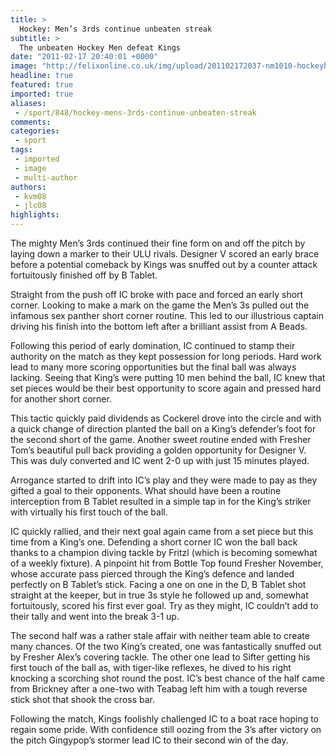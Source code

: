 ```yaml
---
title: >
  Hockey: Men’s 3rds continue unbeaten streak
subtitle: >
  The unbeaten Hockey Men defeat Kings
date: "2011-02-17 20:40:01 +0000"
image: "http://felixonline.co.uk/img/upload/201102172037-nm1010-hockeyho.jpg"
headline: true
featured: true
imported: true
aliases:
 - /sport/848/hockey-mens-3rds-continue-unbeaten-streak
comments:
categories:
 - sport
tags:
 - imported
 - image
 - multi-author
authors:
 - kvm08
 - jlc08
highlights:
---
```


The mighty Men’s 3rds continued their fine form on and off the pitch by laying down a marker to their ULU rivals. Designer V scored an early brace before a potential comeback by Kings was snuffed out by a counter attack fortuitously finished off by B Tablet.

Straight from the push off IC broke with pace and forced an early short corner. Looking to make a mark on the game the Men’s 3s pulled out the infamous sex panther short corner routine. This led to our illustrious captain driving his finish into the bottom left after a brilliant assist from A Beads.

Following this period of early domination, IC continued to stamp their authority on the match as they kept possession for long periods. Hard work lead to many more scoring opportunities but the final ball was always lacking. Seeing that King’s were putting 10 men behind the ball, IC knew that set pieces would be their best opportunity to score again and pressed hard for another short corner.

This tactic quickly paid dividends as Cockerel drove into the circle and with a quick change of direction planted the ball on a King’s defender’s foot for the second short of the game. Another sweet routine ended with Fresher Tom’s beautiful pull back providing a golden opportunity for Designer V. This was duly converted and IC went 2-0 up with just 15 minutes played.

Arrogance started to drift into IC’s play and they were made to pay as they gifted a goal to their opponents. What should have been a routine interception from B Tablet resulted in a simple tap in for the King’s striker with virtually his first touch of the ball.

IC quickly rallied, and their next goal again came from a set piece but this time from a King’s one. Defending a short corner IC won the ball back thanks to a champion diving tackle by Fritzl (which is becoming somewhat of a weekly fixture). A pinpoint hit from Bottle Top found Fresher November, whose accurate pass pierced through the King’s defence and landed perfectly on B Tablet’s stick. Facing a one on one in the D, B Tablet shot straight at the keeper, but in true 3s style he followed up and, somewhat fortuitously, scored his first ever goal. Try as they might, IC couldn’t add to their tally and went into the break 3-1 up.

The second half was a rather stale affair with neither team able to create many chances. Of the two King’s created, one was fantastically snuffed out by Fresher Alex’s covering tackle. The other one lead to Sifter getting his first touch of the ball as, with tiger-like reflexes, he dived to his right knocking a scorching shot round the post. IC’s best chance of the half came from Brickney after a one-two with Teabag left him with a tough reverse stick shot that shook the cross bar.

Following the match, Kings foolishly challenged IC to a boat race hoping to regain some pride. With confidence still oozing from the 3’s after victory on the pitch Gingypop’s stormer lead IC to their second win of the day.

